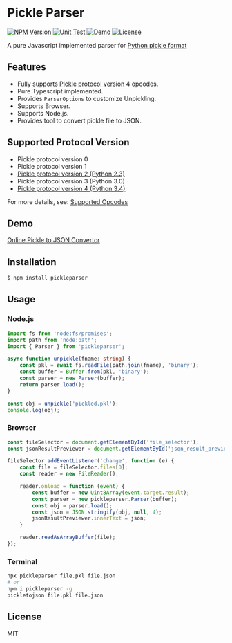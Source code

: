 # Pickle Parser
[![NPM Version](https://img.shields.io/npm/v/pickleparser?logo=npm)](https://www.npmjs.com/package/pickleparser)
[![Unit Test](https://github.com/ewfian/pickleparser/actions/workflows/unit_test.yml/badge.svg)](https://github.com/ewfian/pickleparser/actions/workflows/unit_test.yml)
[![Demo](https://img.shields.io/badge/online-demo-blue.svg)](https://ewfian.github.io/pickleparser/)
[![License](https://img.shields.io/github/license/ewfian/pickleparser)](https://github.com/ewfian/pickleparser)

A pure Javascript implemented parser for [Python pickle format](https://docs.python.org/3.11/library/pickle.html)


## Features

* Fully supports [Pickle protocol version 4](https://peps.python.org/pep-3154/) opcodes.
* Pure Typescript implemented.
* Provides `ParserOptions` to customize Unpickling.
* Supports Browser.
* Supports Node.js.
* Provides tool to convert pickle file to JSON.

## Supported Protocol Version

* Pickle protocol version 0
* Pickle protocol version 1
* [Pickle protocol version 2 (Python 2.3)](https://peps.python.org/pep-0307/)
* Pickle protocol version 3 (Python 3.0)
* [Pickle protocol version 4 (Python 3.4)](https://peps.python.org/pep-3154/)

For more details, see: [Supported Opcodes](./SUPPORTED_OPCODES.md)

## Demo
[Online Pickle to JSON Convertor](https://ewfian.github.io/pickleparser/)

## Installation

```sh
$ npm install pickleparser
```

## Usage

### Node.js
```ts
import fs from 'node:fs/promises';
import path from 'node:path';
import { Parser } from 'pickleparser';

async function unpickle(fname: string) {
    const pkl = await fs.readFile(path.join(fname), 'binary');
    const buffer = Buffer.from(pkl, 'binary');
    const parser = new Parser(buffer);
    return parser.load();
}

const obj = unpickle('pickled.pkl');
console.log(obj);
```


### Browser

```js
const fileSelector = document.getElementById('file_selector');
const jsonResultPreviewer = document.getElementById('json_result_previewer');

fileSelector.addEventListener('change', function (e) {
    const file = fileSelector.files[0];
    const reader = new FileReader();

    reader.onload = function (event) {
        const buffer = new Uint8Array(event.target.result);
        const parser = new pickleparser.Parser(buffer);
        const obj = parser.load();
        const json = JSON.stringify(obj, null, 4);
        jsonResultPreviewer.innerText = json;
    }

    reader.readAsArrayBuffer(file);
});
```

### Terminal

```bash
npx pickleparser file.pkl file.json
# or
npm i pickleparser -g
pickletojson file.pkl file.json
```


## License

MIT
